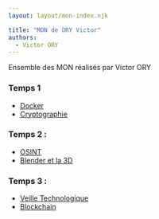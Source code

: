 ```yaml
---
layout: layout/mon-index.njk

title: "MON de ORY Victor"
authors:
  - Victor ORY 
---
```


<!-- début résumé -->

Ensemble des MON réalisés par Victor ORY 

<!-- fin résumé -->


### Temps 1

- [Docker](./Docker)
- [Cryptographie](./Crypto)

### Temps 2 :

- [OSINT](./OSINT)
- [Blender et la 3D](./Blender)

### Temps 3 : 

- [Veille Technologique](./VeilleTechno)
- [Blockchain](./Blockchain)
